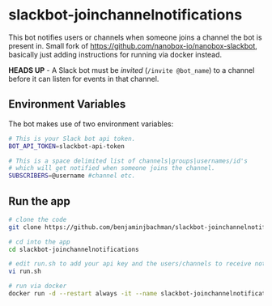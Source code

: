 # slackbot-joinchannelnotifications

This bot notifies users or channels when someone joins a channel the bot is present in.  Small fork of https://github.com/nanobox-io/nanobox-slackbot, basically just adding instructions for running via docker instead.

**HEADS UP** - A Slack bot must be *invited* (`/invite @bot_name`) to a channel before it can listen for events in that channel.

## Environment Variables

The bot makes use of two environment variables:

```bash
# This is your Slack bot api token.
BOT_API_TOKEN=slackbot-api-token

# This is a space delimited list of channels|groups|usernames/id's
# which will get notified when someone joins the channel.
SUBSCRIBERS=@username #channel etc.
```

## Run the app

```bash
# clone the code
git clone https://github.com/benjaminjbachman/slackbot-joinchannelnotifications.git

# cd into the app
cd slackbot-joinchannelnotifications

# edit run.sh to add your api key and the users/channels to receive notifications
vi run.sh

# run via docker
docker run -d --restart always -it --name slackbot-joinchannelnotifications -v "$PWD":/usr/src/app -w /usr/src/app node:10 bash /usr/src/app/run.sh

```
